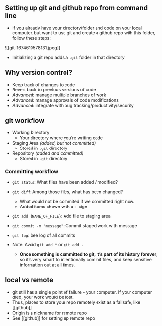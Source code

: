 ## Setting up git and github repo from command line
- If you already have your directory/folder and code on your local computer, but want to use git and create a github repo with this folder, follow these steps:

![[git-1674610578131.jpeg]]
- Initializing a git repo adds a `.git` folder in that directory

## Why version control?
-   Keep track of changes to code
-   Revert back to previous versions of code
-   _Advanced_: manage multiple branches of work
-   _Advanced_: manage approvals of code modifications
-   _Advanced_: integrate with bug tracking/productivity/security

## git workflow
- Working Directory
	- Your directory where you’re writing code
- Staging Area _(added, but not committed)_
	- Stored in `.git` directory
- Repository _(added and committed)_
	- Stored in `.git` directory

### Committing workflow
-   `git status`: What files have been added / modified?
-   `git diff`: Among those files, what has been changed? 
	- What would not be commited if we committed right now.
	- Added items shown with a + sign
-   `git add {NAME_OF_FILE}`: Add file to staging area
-   `git commit -m "message"`: Commit staged work with message
-   `git log`: See log of all commits

- Note: Avoid `git add *` or `git add .`
	- **Once something is committed to git, it’s part of its history forever**, so it’s very smart to intentionally commit files, and keep sensitive information out at all times.

## local vs remote
- git still has a single point of failure - your computer. If your computer died, your work would be lost.
- Thus, places to store your repo remotely exist as a failsafe, like [[github]] 
- Origin is a nickname for remote repo
- See [[github]] for setting up remote repo

